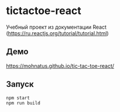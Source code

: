 # tictactoe-react

Учебный проект из документации React (https://ru.reactjs.org/tutorial/tutorial.html)

## Демо

https://mohnatus.github.io/tic-tac-toe-react/


## Запуск 

```
npm start
npm run build
```
